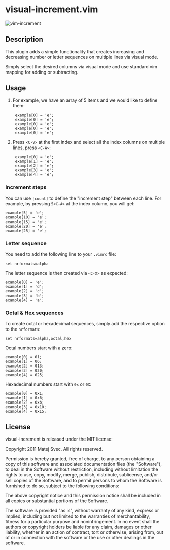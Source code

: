 # visual-increment.vim

![vim-increment](https://i.imgur.com/fJB4xLg.gif)

## Description

This plugin adds a simple functionality that creates increasing and decreasing
number or letter sequences on multiple lines via visual mode.

Simply select the desired columns via visual mode and use standard vim mapping
for adding or subtracting.

## Usage

1. For example, we have an array of 5 items and we would like to define them:

        example[0] = 'e';
        example[0] = 'e';
        example[0] = 'e';
        example[0] = 'e';
        example[0] = 'e';

2. Press `<C-V>` at the first index and select all the index columns on multiple
   lines, press `<C-A>`:

        example[0] = 'e';
        example[1] = 'e';
        example[2] = 'e';
        example[3] = 'e';
        example[4] = 'e';

### Increment steps

You can use `[count]` to define the "increment step" between each line. For
example, by pressing `5<C-A>` at the index column, you will get:

    example[5] = 'e';
    example[10] = 'e';
    example[15] = 'e';
    example[20] = 'e';
    example[25] = 'e';

### Letter sequence

You need to add the following line to your `.vimrc` file:

    set nrformats=alpha

The letter sequence is then created via `<C-X>` as expected:

    example[0] = 'e';
    example[1] = 'd';
    example[2] = 'c';
    example[3] = 'b';
    example[4] = 'a';

### Octal & Hex sequences

To create octal or hexadecimal sequences, simply add the respective option to
the `nrformats`:

    set nrformats=alpha,octal,hex

Octal numbers start with a zero:

    example[0] = 01;
    example[1] = 06;
    example[2] = 013;
    example[3] = 020;
    example[4] = 025;

Hexadecimal numbers start with `0x` or `0X`:

    example[0] = 0x1;
    example[1] = 0x6;
    example[2] = 0xb;
    example[3] = 0x10;
    example[4] = 0x15;

## License

visual-increment is released under the MIT license:

Copyright 2011 Matej Svec. All rights reserved.

Permission is hereby granted, free of charge, to any person obtaining a copy of
this software and associated documentation files (the "Software"), to deal in
the Software without restriction, including without limitation the rights to
use, copy, modify, merge, publish, distribute, sublicense, and/or sell copies of
the Software, and to permit persons to whom the Software is furnished to do so,
subject to the following conditions:

The above copyright notice and this permission notice shall be included in all
copies or substantial portions of the Software.

The software is provided "as is", without warranty of any kind, express or
implied, including but not limited to the warranties of merchantability, fitness
for a particular purpose and noninfringement. In no event shall the authors or
copyright holders be liable for any claim, damages or other liability, whether
in an action of contract, tort or otherwise, arising from, out of or in
connection with the software or the use or other dealings in the software.

